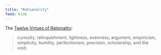 ```yaml
---
title: "Rationality"
feed: hide
---
```


The [Twelve Virtues of Rationality](https://www.yudkowsky.net/rational/virtues): 

> curiosity, relinquishment, lightness, evenness, argument, empiricism, simplicity, humility, perfectionism, precision, scholarship, and the void.